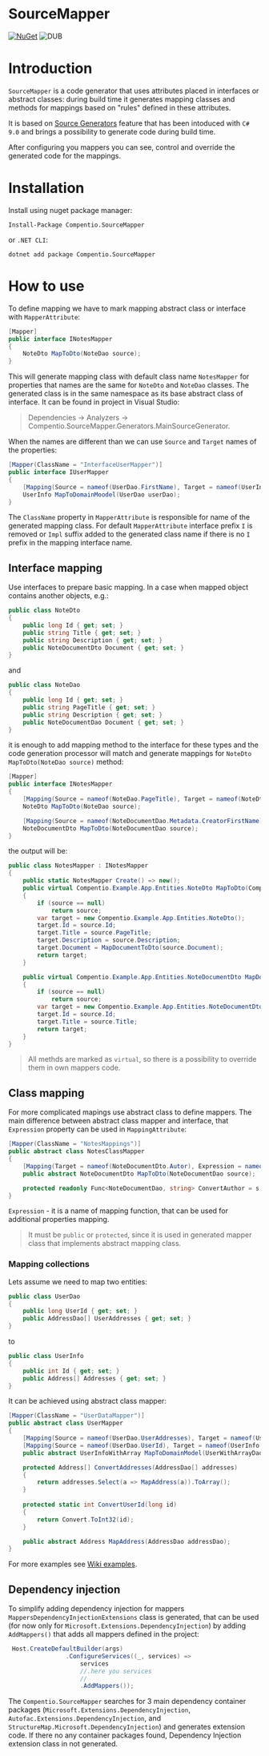# SourceMapper

[![NuGet](http://img.shields.io/nuget/v/Compentio.SourceMapper.svg)](https://www.nuget.org/packages/Compentio.SourceMapper)
![DUB](https://img.shields.io/dub/l/Compentio.SourceMapper)

# Introduction
`SourceMapper` is a code generator that uses attributes placed in interfaces or abstract classes: 
during build time it generates mapping classes and methods for mappings based on "rules" defined in these attributes. 

It is based on [Source Generators](https://github.com/dotnet/roslyn/blob/main/docs/features/source-generators.md) feature
that has been intoduced with `C# 9.0` and brings a possibility to  generate code during build time.

After configuring you mappers you can see, control and override the generated code for the mappings.

# Installation
Install using nuget package manager:

```console
Install-Package Compentio.SourceMapper
```

or `.NET CLI`:

```console
dotnet add package Compentio.SourceMapper
```

# How to use
To define mapping we have to mark mapping abstract class or interface with `MapperAttribute`:

```csharp
[Mapper]
public interface INotesMapper
{
    NoteDto MapToDto(NoteDao source);
}
```
This will generate mapping class with default class name `NotesMapper` for properties that names are the same for `NoteDto` and `NoteDao` classes.
The generated class is in the same namespace as its base abstract class of interface. It can be found in project in Visual Studio: 
> Dependencies -> Analyzers -> Compentio.SourceMapper.Generators.MainSourceGenerator.

When the names are different than we can use `Source` and `Target` names of the properties:

```csharp
[Mapper(ClassName = "InterfaceUserMapper")]
public interface IUserMapper
{
    [Mapping(Source = nameof(UserDao.FirstName), Target = nameof(UserInfo.Name))]
    UserInfo MapToDomainMoodel(UserDao userDao);       
}
```

The `ClassName` property in `MapperAttribute` is responsible for name of the generated mapping class. 
For default `MapperAttribute` interface prefix `I` is removed or `Impl` suffix added to the generated class name if there is no `I` prefix
in the mapping interface name.

## Interface mapping
Use interfaces to prepare basic mapping. 
In a case when mapped object contains another objects, e.g.:

```csharp
public class NoteDto
{
    public long Id { get; set; }
    public string Title { get; set; }
    public string Description { get; set; }
    public NoteDocumentDto Document { get; set; }
}
```

and

```csharp
public class NoteDao
{
    public long Id { get; set; }
    public string PageTitle { get; set; }
    public string Description { get; set; }
    public NoteDocumentDao Document { get; set; }
}
```
it is enough to add mapping method to the interface for these types and the code generation processor will match and generate mappings for 
`NoteDto MapToDto(NoteDao source)` method:

```csharp
[Mapper]
public interface INotesMapper
{
    [Mapping(Source = nameof(NoteDao.PageTitle), Target = nameof(NoteDto.Title))]
    NoteDto MapToDto(NoteDao source);

    [Mapping(Source = nameof(NoteDocumentDao.Metadata.CreatorFirstName), Target = nameof(NoteDocumentDto.Autor))]
    NoteDocumentDto MapToDto(NoteDocumentDao source);
}
```

the output will be:

```csharp
public class NotesMapper : INotesMapper
{
    public static NotesMapper Create() => new();
    public virtual Compentio.Example.App.Entities.NoteDto MapToDto(Compentio.Example.App.Entities.NoteDao source)
    {
        if (source == null)
            return source;
        var target = new Compentio.Example.App.Entities.NoteDto();
        target.Id = source.Id;
        target.Title = source.PageTitle;
        target.Description = source.Description;
        target.Document = MapDocumentToDto(source.Document);
        return target;
    }

    public virtual Compentio.Example.App.Entities.NoteDocumentDto MapDocumentToDto(Compentio.Example.App.Entities.NoteDocumentDao source)
    {
        if (source == null)
            return source;
        var target = new Compentio.Example.App.Entities.NoteDocumentDto();
        target.Id = source.Id;
        target.Title = source.Title;
        return target;
    }
}
```
> All methds are marked as `virtual`, so there is a possibility to override them in own mappers code. 


## Class mapping
For more complicated mapings use abstract class to define mappers. The main difference between abstract class mapper and interface, that `Expression`
property can be used in `MappingAttribute`:

```csharp
[Mapper(ClassName = "NotesMappings")]
public abstract class NotesClassMapper
{
    [Mapping(Target = nameof(NoteDocumentDto.Autor), Expression = nameof(ConvertAuthor))]
    public abstract NoteDocumentDto MapToDto(NoteDocumentDao source);

    protected readonly Func<NoteDocumentDao, string> ConvertAuthor = s => s.Metadata.CreatorFirstName + s.Metadata.CreatorLastName;
}

```

`Expression` - it is a name of mapping function, that can be used for additional properties mapping. 
> It must be `public` or `protected`, since it is used in generated mapper class that implements abstract mapping class.

### Mapping collections
Lets assume we need to map two entities:

```csharp
public class UserDao
{
    public long UserId { get; set; }
    public AddressDao[] UserAddresses { get; set; }
}
```
to 

```csharp
public class UserInfo
{
    public int Id { get; set; }
    public Address[] Addresses { get; set; }
}
```
It can be achieved using abstract class mapper:

```csharp
[Mapper(ClassName = "UserDataMapper")]
public abstract class UserMapper
{
    [Mapping(Source = nameof(UserDao.UserAddresses), Target = nameof(UserInfo.Addresses), Expression = nameof(ConvertAddresses))]
    [Mapping(Source = nameof(UserDao.UserId), Target = nameof(UserInfo.Id), Expression = nameof(ConvertUserId))]
    public abstract UserInfoWithArray MapToDomainModel(UserWithArrayDao userWithArrayDao);

    protected Address[] ConvertAddresses(AddressDao[] addresses)
    {
        return addresses.Select(a => MapAddress(a)).ToArray();
    }
    
    protected static int ConvertUserId(long id)
    {
        return Convert.ToInt32(id);
    }

    public abstract Address MapAddress(AddressDao addressDao);
}
```

For more examples see [Wiki examples](https://github.com/alekshura/SourceMapper/wiki/Examples#mapping-collections).

## Dependency injection
To simplify adding dependency injection for mappers `MappersDependencyInjectionExtensions` class is generated, that can be used (for now only for
`Microsoft.Extensions.DependencyInjection`) by adding `AddMappers()` that adds all mappers defined in the project:

```csharp
 Host.CreateDefaultBuilder(args)
                .ConfigureServices((_, services) =>
                    services
                    //.here you services
                    //
                    .AddMappers());
```
The `Compentio.SourceMapper` searches for 3 main dependency container packages (`Microsoft.Extensions.DependencyInjection`, `Autofac.Extensions.DependencyInjection`, and `StructureMap.Microsoft.DependencyInjection`) and generates extension code. If there no any container packages found, Dependency Injection extension class in not generated.


